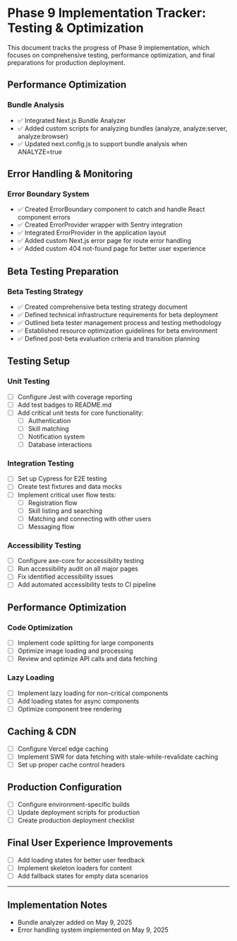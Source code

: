 # Phase 9 Implementation Tracker: Testing & Optimization

This document tracks the progress of Phase 9 implementation, which focuses on comprehensive testing, performance optimization, and final preparations for production deployment.

## Performance Optimization

### Bundle Analysis
- ✅ Integrated Next.js Bundle Analyzer
- ✅ Added custom scripts for analyzing bundles (analyze, analyze:server, analyze:browser)
- ✅ Updated next.config.js to support bundle analysis when ANALYZE=true

## Error Handling & Monitoring

### Error Boundary System
- ✅ Created ErrorBoundary component to catch and handle React component errors
- ✅ Created ErrorProvider wrapper with Sentry integration
- ✅ Integrated ErrorProvider in the application layout
- ✅ Added custom Next.js error page for route error handling
- ✅ Added custom 404 not-found page for better user experience

## Beta Testing Preparation

### Beta Testing Strategy
- ✅ Created comprehensive beta testing strategy document
- ✅ Defined technical infrastructure requirements for beta deployment
- ✅ Outlined beta tester management process and testing methodology
- ✅ Established resource optimization guidelines for beta environment
- ✅ Defined post-beta evaluation criteria and transition planning

## Testing Setup

### Unit Testing
- [ ] Configure Jest with coverage reporting
- [ ] Add test badges to README.md
- [ ] Add critical unit tests for core functionality:
  - [ ] Authentication
  - [ ] Skill matching
  - [ ] Notification system
  - [ ] Database interactions

### Integration Testing
- [ ] Set up Cypress for E2E testing
- [ ] Create test fixtures and data mocks
- [ ] Implement critical user flow tests:
  - [ ] Registration flow
  - [ ] Skill listing and searching
  - [ ] Matching and connecting with other users
  - [ ] Messaging flow

### Accessibility Testing
- [ ] Configure axe-core for accessibility testing
- [ ] Run accessibility audit on all major pages
- [ ] Fix identified accessibility issues
- [ ] Add automated accessibility tests to CI pipeline

## Performance Optimization

### Code Optimization
- [ ] Implement code splitting for large components
- [ ] Optimize image loading and processing
- [ ] Review and optimize API calls and data fetching

### Lazy Loading
- [ ] Implement lazy loading for non-critical components
- [ ] Add loading states for async components
- [ ] Optimize component tree rendering

## Caching & CDN

- [ ] Configure Vercel edge caching
- [ ] Implement SWR for data fetching with stale-while-revalidate caching
- [ ] Set up proper cache control headers

## Production Configuration

- [ ] Configure environment-specific builds
- [ ] Update deployment scripts for production
- [ ] Create production deployment checklist

## Final User Experience Improvements

- [ ] Add loading states for better user feedback
- [ ] Implement skeleton loaders for content
- [ ] Add fallback states for empty data scenarios

---

## Implementation Notes

- Bundle analyzer added on May 9, 2025
- Error handling system implemented on May 9, 2025
